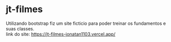 # jt-filmes

Utilizando bootstrap fiz um site ficticio para poder treinar os fundamentos e suas classes. <br/>
link do site: https://jt-filmes-jonatan1103.vercel.app/
